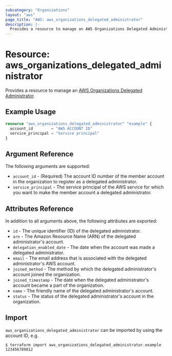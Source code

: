 ```yaml
---
subcategory: "Organizations"
layout: "aws"
page_title: "AWS: aws_organizations_delegated_administrator"
description: |-
  Provides a resource to manage an AWS Organizations Delegated Administrator.
---
```


# Resource: aws_organizations_delegated_administrator

Provides a resource to manage an [AWS Organizations Delegated Administrator](https://docs.aws.amazon.com/organizations/latest/APIReference/API_RegisterDelegatedAdministrator.html).

## Example Usage

```terraform
resource "aws_organizations_delegated_administrator" "example" {
  account_id        = "AWS ACCOUNT ID"
  service_principal = "Service principal"
}
```

## Argument Reference

The following arguments are supported:

* `account_id` - (Required) The account ID number of the member account in the organization to register as a delegated administrator.
* `service_principal` - The service principal of the AWS service for which you want to make the member account a delegated administrator.

## Attributes Reference

In addition to all arguments above, the following attributes are exported:

* `id` - The unique identifier (ID) of the delegated administrator.
* `arn` - The Amazon Resource Name (ARN) of the delegated administrator's account.
* `delegation_enabled_date` - The date when the account was made a delegated administrator.
* `email` - The email address that is associated with the delegated administrator's AWS account.
* `joined_method` - The method by which the delegated administrator's account joined the organization.
* `joined_timestamp` - The date when the delegated administrator's account became a part of the organization.
* `name` - The friendly name of the delegated administrator's account.
* `status` - The status of the delegated administrator's account in the organization.

## Import

`aws_organizations_delegated_administrator` can be imported by using the account ID, e.g.

```
$ terraform import aws_organizations_delegated_administrator.example 123456789012
```
